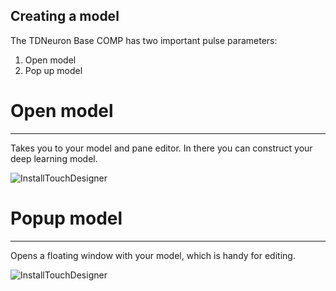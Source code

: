 ## Creating a model

The TDNeuron Base COMP has two important pulse parameters:

1. Open model
2. Pop up model

# Open model
---

Takes you to your model and pane editor. In there you can construct your deep learning model.

![InstallTouchDesigner](https://github.com/tdneuron/TDneuron/blob/master/GettingStarted/01.MyFirstModel/01.ModelAndPane.PNG)


# Popup model
---

Opens a floating window with your model, which is handy for editing.

![InstallTouchDesigner](https://github.com/tdneuron/TDneuron/blob/master/GettingStarted/01.MyFirstModel/02.ModelFloating.PNG)
